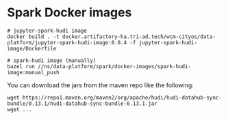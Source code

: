 # Spark Docker images

```shell
# jupyter-spark-hudi image
docker build . -t docker.artifactory-ha.tri-ad.tech/wcm-cityos/data-platform/jupyter-spark-hudi-image:0.0.4 -f jupyter-spark-hudi-image/Dockerfile

# spark-hudi image (manually)
bazel run //ns/data-platform/spark/docker-images/spark-hudi-image:manual_push
```


You can download the jars from the maven repo like the following:

```shell
wget https://repo1.maven.org/maven2/org/apache/hudi/hudi-datahub-sync-bundle/0.13.1/hudi-datahub-sync-bundle-0.13.1.jar
wget ...
```
